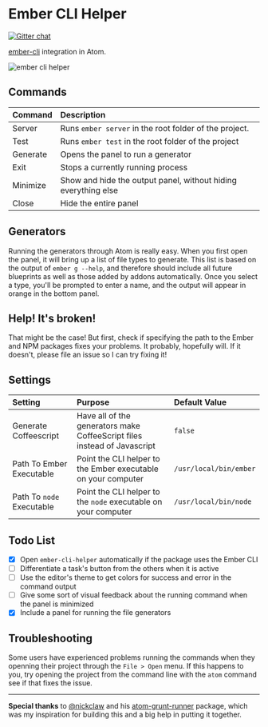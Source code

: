 # Ember CLI Helper

[![Gitter chat](https://badges.gitter.im/alexlafroscia/atom-ember-cli-helper.png)](https://gitter.im/alexlafroscia/atom-ember-cli-helper)

[ember-cli](https://github.com/stefanpenner/ember-cli) integration in Atom.

![ember cli helper](http://cl.ly/VTGm/Screen%20Shot%202014-05-10%20at%2010.04.24%20PM.png)

## Commands

| Command  | Description                                                    |
| :--      | :--                                                            |
| Server   | Runs `ember server` in the root folder of the project.         |
| Test     | Runs `ember test` in the root folder of the project            |
| Generate | Opens the panel to run a generator                             |
| Exit     | Stops a currently running process                              |
| Minimize | Show and hide the output panel, without hiding everything else |
| Close    | Hide the entire panel                                          |

## Generators

Running the generators through Atom is really easy.  When you first open the panel, it will bring up a list of file types to generate.  This list is based on the output of `ember g --help`, and therefore should include all future blueprints as well as those added by addons automatically. Once you select a type, you'll be prompted to enter a name, and the output will appear in orange in the bottom panel.

## Help! It's broken!

That might be the case! But first, check if specifying the path to the Ember and NPM packages fixes your problems.  It probably, hopefully will.  If it doesn't, please file an issue so I can try fixing it!

## Settings

| Setting | Purpose | Default Value |
| :---    | :---    | :---          |
| Generate Coffeescript     | Have all of the generators make CoffeeScript files instead of Javascript | `false` |
| Path To Ember Executable  | Point the CLI helper to the Ember executable on your computer | `/usr/local/bin/ember` |
| Path To `node` Executable | Point the CLI helper to the `node` executable on your computer | `/usr/local/bin/node` |

## Todo List

- [x] Open `ember-cli-helper` automatically if the package uses the Ember CLI
- [ ] Differentiate a task's button from the others when it is active
- [ ] Use the editor's theme to get colors for success and error in the command output
- [ ] Give some sort of visual feedback about the running command when the panel is minimized
- [x] Include a panel for running the file generators

## Troubleshooting

Some users have experienced problems running the commands when they openning their project through the `File > Open` menu.  If this happens to you, try opening the project from the command line with the `atom` command see if that fixes the issue.


***

**Special thanks** to [@nickclaw](https://github.com/nickclaw/) and his
[atom-grunt-runner](https://github.com/nickclaw/atom-grunt-runner)
package, which was my inspiration for building this and a big help in putting it
together.
